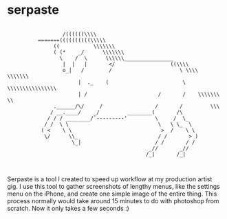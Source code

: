 serpaste
========

```

                  /((((((\\\\
          =======((((((((((\\\\\
               ((           \\\\\\\
               ( (*    _/      \\\\\\\
                 \    /  \      \\\\\\________________
                  |  |   |       </                  ((\\\\
                  o_|   /        /                      \ \\\\    \\\\\\\
                       |  ._    (                        \ \\\\\\\\\\\\\\\\
                       | /                       /       /    \\\\\\\     \\
               .______/\/     /                 /       /         \\\
              / __.____/    _/         ________(       /\
             / / / ________/`---------'         \     /  \_
            / /  \ \                             \   \ \_  \
           ( <    \ \                             >  /    \ \
            \/      \\_                          / /       > )
                     \_|                        / /       / /
                                              _//       _//
                                             /_|       /_|
                                             
                                             
```
Serpaste is a tool I created to speed up workflow at my production artist gig. I use this tool to gather screenshots of lengthy menus, like the settings menu on the iPhone, and create one simple image of the entire thing. This process normally would take around 15 minutes to do with photoshop from scratch. Now it only takes a few seconds :) 
